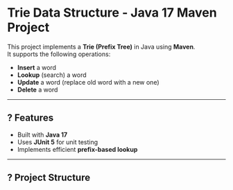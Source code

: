 # Trie Data Structure - Java 17 Maven Project

This project implements a **Trie (Prefix Tree)** in Java using **Maven**.  
It supports the following operations:

- **Insert** a word
- **Lookup** (search) a word
- **Update** a word (replace old word with a new one)
- **Delete** a word

---

## ? Features
- Built with **Java 17**
- Uses **JUnit 5** for unit testing
- Implements efficient **prefix-based lookup**

---

## ? Project Structure

